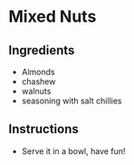 # Mixed Nuts

## Ingredients
- Almonds
- chashew
- walnuts
- seasoning with salt chillies
  
## Instructions
- Serve it in a bowl, have fun!
